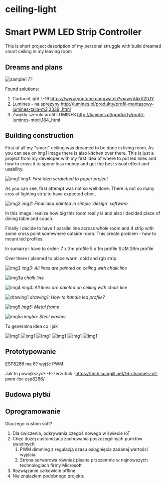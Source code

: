 # ceiling-light

# Smart PWM LED Strip Controller
This is short project description of my personal struggle with build dreamed smart ceiling in my leaving room

## Dreams and plans

![sample1](https://i.pinimg.com/originals/80/f0/95/80f095b024aeab3a5b452b1bcffd75e6.jpg)
*??*

Found solutions:

1. CartoonLight L-16
https://www.youtube.com/watch?v=iwvV4xV2fUY
1. Lumines - na sprężyny
http://lumines.pl/produkty/profil-montazowy-lumines-talia-m3,2339,.html
1. Zwykły szeroki profil LUMINES
http://lumines.pl/produkty/profil-lumines-modi,184,.html


## Building construction
First of all my "smart" ceiling was dreamed to be done in living room. As you can see on *img1* image there is also kitchen over there. This is just a project from my developer with my first idea of where to put led lines and how to cross it to spend less money and get the best visual effect and usability.

![img1](img/img1.jpg)
*img1: First idea scratched to paper project*

As you can see, first attempt was not so well done. There is not so many cros of lighting strip to have expected efect.

![img2](img/img2.jpg)
*img2: Final idea painted in simple 'design' software*

In this image i realize how big this room really is and also i decided place of dining table and couch.

Finally i decide to have 1 parallel line across whole room and 4 strip with some cross point somewhere outside room. This create problem - how to mount led profiles.

In sumarry i have to order:
7 x 3m profile
5 x 1m profile
SUM 26m profile

Over there i planned to place warm, cold and rgb strip.

![img3](img/img3.jpg)
*img3: All lines are painted on ceiling with chalk line*

![img3a](https://media.rs-online.com/t_large/F7769832-01.jpg)
*chalk line*

![img4](img/img4.jpg)
*img4: All lines are painted on ceiling with chalk line*

![drawing1](img/drawing1.jpg)
*drawing1: How to handle led profile?*

![img5](img/img5.jpg)
*img5: Metal frame*

![img5a](img/img12.jpg)
*img5a: Steel washer*

Tu generalna idea co i jak 

![img1](img/img6.jpg)
![img1](img/img7.jpg)
![img1](img/img8.jpg)
![img1](img/img9.jpg)
![img1](img/img10.jpg)
![img1](img/img11.jpg)

## Prototypowanie

ESP8266 ma 6? wyjść PWM

Jak to powiększyć?
-Przerzutnik 
-https://tech.scargill.net/16-channels-of-pwm-for-esp8266/

## Budowa płytki

## Oprogramowanie

Dlaczego custom soft?
1. Dla ćwiczenia, odkrywania czegoś nowego w świecie IoT
1. Chęć dużej customizacji zachowania poszczególnych punktów świetlnych 
    1. PWM dimming z regulacją czasu osiągnięcia zadanej wartości wyjścia
    1. Strona serwerowa również pisana przezemnie w najnowszych technologiach firmy Microsoft 
1. Rozwiązanie całkowicie offline
1. Nie znalazłem podobnego projektu 


